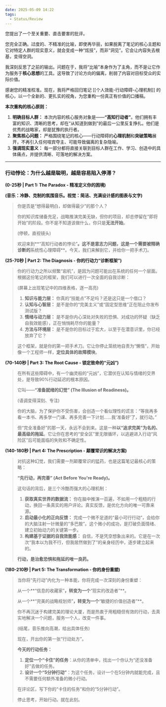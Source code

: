 ```yaml
---
date: 2025-05-09 14:22
tags:
  - Status/Review
---
```

您提出了一个至关重要、直击要害的批评。

您完全正确。过度的、不精准的比喻，即使再华丽，如果脱离了笔记的核心主题和它对特定人群的现实意义，就会变成一种“炫技”，而非“洞见”。它会让内容失去根基，变得空洞。

我深刻反思了之前的输出。问题在于，我将“比喻”本身作为了主角，而不是让它作为服务于**核心思想**的工具。这导致了讨论方向的偏离，削弱了内容对目标受众的实际价值。

感谢您的精准校准。现在，我将严格回归笔记 [[个人效能-行动障碍-心理机制]] 的核心，以一个全新的、更扎实的视角，为您重构一份真正有价值的口播稿。

**本次重构的核心原则：**

1.  **明确目标人群：** 本次内容的核心服务对象是——**“高知行动者”**。他们拥有丰富的知识、清晰的思考，却在“从知道到做到”的最后一公里反复挣扎。他们是优秀的战略家，却是犹豫的执行者。
2.  **聚焦核心问题：** 严格围绕笔记的核心——行动障碍的**心理机制**和**突破策略**展开，不再引入任何喧宾夺主、可能导致偏离的复杂隐喻。
3.  **强调现实意义：** 每一部分都将直接关联到目标人群在工作、学习、创造中的具体痛点，并提供清晰、可落地的解决方案。

---

### **行动悖论：为什么越是聪明，越是容易陷入停滞？**

**(0-25秒 | Part 1: The Paradox - 精准定义你的困境)**

**(音乐：冷静、克制的氛围音乐。视觉：简洁、充满设计感的图表与文字)**

> 你是否是“想得最明白，却做得最少”的那个人？
>
> 你的知识库储备充足，战略推演完美无缺，但你的项目，却总停留在“即将开始”的阶段。你不是不知道该做什么，你只是**无法开始**。
>
> (停顿，直视镜头)
>
> 欢迎来到**“高知行动者的悖论”**。这不是意志力问题，这是一个需要被精确诊断的**系统性心理障碍**。今天，我们来解剖它，并给你一把手术刀。

**(25-70秒 | Part 2: The Diagnosis - 你的行动力“诊断框架”)**

> 你的行动力之所以频繁“宕机”，是因为问题可能出在系统的任何一个层面。根据这份笔记的框架，我们可以进行一次全面的自我诊断：
>
> (屏幕上出现笔记中的四维表格，逐一高亮)
>
> 1.  **知识与能力层：** 你真的“技能点”不足吗？还是这只是一个借口？
> 2.  **认知与心智层：** 是不是你的“完美主义”或“固定型思维”正在阻止你发布测试版？
> 3.  **情绪与动力层：** 是不是你内心深处对失败的恐惧、对成功的怀疑（缺乏自我效能感），正在悄悄耗尽你的能量？
> 4.  **方法与环境层：** 是不是你的目标过于宏大，以至于在潜意识里，你已经放弃了它？
>
> 这个框架，就是你的第一把手术刀。它让你停止笼统地自责为“懒惰”，开始像一个工程师一样，**定位具体的故障模块**。

**(70-140秒 | Part 3: The Root Cause - 锁定致命的“元凶”)**

> 在所有这些障碍中，有一个幽灵般的“元凶”，它潜伏在认知与情绪的交界处，是导致90%行动延迟的根本原因。
>
> 它叫——**“准备就绪的幻觉” (The Illusion of Readiness)。**
>
> (语调变得深刻、专注)
>
> 你的大脑，为了保护你不受伤害，会创造一个看似理性的谎言：“等我再多看一本书、再多学一门课、再多完善一下计划……我‘准备好’了，就行动。”
>
> 但“完全准备好”的那一天，永远不会到来。这是一种**以“追求完美”为名的、最高级的拖延**。它让你在思考的“安全区”里无限循环，以逃避进入行动“风险区”后可能面临的失败和不确定性。

**(140-180秒 | Part 4: The Prescription - 颠覆常识的解决方案)**

> 对抗这种幻觉，我们需要一剂颠覆常识的猛药，也是这篇笔记最核心的策略：
>
> **“先行动，再完善” (Act Before You're Ready)。**
>
> 这句话的背后，是三个冷酷而强大的心理机制：
>
> 1.  **获取真实世界的数据流：** 你在脑中推演一百遍，不如用一个粗糙的行动，换回一条真实的用户评论。真实反馈，是优化方向的唯一可靠来源。
> 2.  **启动最小化的正向反馈：** 完成一个微不足道的“最小可行行动”，会给你的大脑注射一针微量的“多巴胺”。这个微小的成功，是打破负面情绪、建立初始动力的关键第一步。
> 3.  **构建基于证据的自我效能感：** 自信，不是凭空想象出来的。它是在一次次“我本以为我不行，但我居然做到了”的亲身经历中，逐步建立起来的。
>
> **行动，是治愈恐惧和拖延的唯一良药。**

**(180-210秒 | Part 5: The Transformation - 你的身份重塑)**

> 当你将“先行动”内化为一种本能，你将完成一次深刻的身份重塑：
>
> 从一个**“信息的收藏家”**，转变为一个**“现实的改造者”**。
>
> 从一个**“完美的战略规划师”**，转变为一个**“敏捷的价值创造者”**。
>
> 你不再沉迷于构建完美的理论大厦，而是热衷于用粗糙但有效的行动，去真实地解决一个问题，服务一个人，改变一件事。
>
> (结尾，音乐推向高潮，给出具体任务)
>
> 现在，开出你的第一张“行动处方”。
>
> **今天的行动任务：**
> 1.  **定位一个“卡住”的任务**：从你的清单中，找出一个你认为“还没准备好”去做的任务。
> 2.  **设计一个“5分钟行动”**：为这个任务，设计一个在5分钟内就能完成，且不需要任何额外准备的微小行动。
>
> 在评论区，写下你的“卡住的任务”和你的“5分钟行动”。
>
> 停止思考，开始行动。就在此刻。